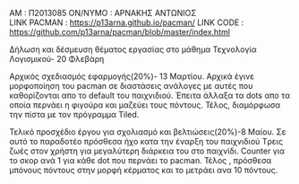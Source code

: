 
ΑΜ : Π2013085
ΟΝ/ΝΥΜΟ : ΑΡΝΑΚΗΣ ΑΝΤΩΝΙΟΣ  
LINK PACMAN : https://p13arna.github.io/pacman/
LINK CODE : https://github.com/p13arna/pacman/blob/master/index.html

Δήλωση και δέσμευση θέματος εργασίας στο μάθημα Τεχνολογία Λογισμικού- 20 Φλεβάρη

Αρχικός σχεδιασμός εφαρμογής(20%)- 13 Μαρτίου.
Αρχικά έγινε μορφοποίηση του pacman σε διαστάσεις ανάλογες με αυτές που καθορίζονται απο το default του παιχνιδιού.
Έπειτα άλλαξα τα dots απο τα οποία περνάει η φιγούρα και μαζεύει τους πόντους.
Τέλος, διαμόρφωσα την πίστα με τον πρόγραμμα Tiled.

Τελικό προσχέδιο έργου για σχολιασμό και βελτιώσεις(20%)-8 Μαίου.
Σε αυτό το παραδοτέο πρόσθεσα ήχο κατα την έναρξη του παιχνιδιού 
Tρεις ζωές στον χρήστη για μεγαλύτερη διάρκεια του στο παιχνίδι.
Counter για το σκορ ανά 1 για κάθε dot που περνάει το pacman. 
Τέλος , πρόσθεσα μπόνους πόντους στην μορφή κέρματος και το μετράει ανα 10 πόντους.
